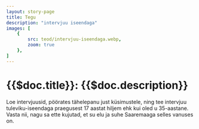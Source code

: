 ```yaml
---
layout: story-page
title: Tegu
description: "intervjuu iseendaga"
images: [
    {
        src: teod/intervjuu-iseendaga.webp,
        zoom: true
    },
]
---
```


# {{$doc.title}}: {{$doc.description}}

Loe intervjuusid, pöörates tähelepanu just küsimustele, ning tee intervjuu tuleviku-iseendaga praegusest 17 aastat hiljem ehk kui oled u 35-aastane. Vasta nii, nagu sa ette kujutad, et su elu ja suhe Saaremaaga selles vanuses on.



<!-- <details-wrapper summary="Lisaks" icon="icon-park-outline:six-points">


</details-wrapper>
 -->
